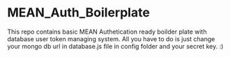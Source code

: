 # MEAN_Auth_Boilerplate
This repo contains basic MEAN Authetication ready boilder plate with database user token managing system. All you have to do is just change your mongo db url in database.js file in config folder and your secret key. :)
